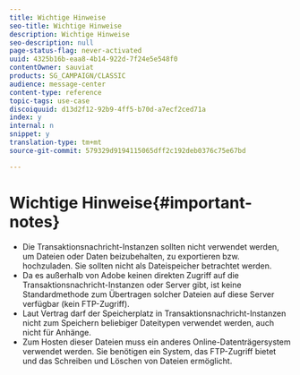 ```yaml
---
title: Wichtige Hinweise
seo-title: Wichtige Hinweise
description: Wichtige Hinweise
seo-description: null
page-status-flag: never-activated
uuid: 4325b16b-eaa8-4b14-922d-7f24e5e548f0
contentOwner: sauviat
products: SG_CAMPAIGN/CLASSIC
audience: message-center
content-type: reference
topic-tags: use-case
discoiquuid: d13d2f12-92b9-4ff5-b70d-a7ecf2ced71a
index: y
internal: n
snippet: y
translation-type: tm+mt
source-git-commit: 579329d9194115065dff2c192deb0376c75e67bd

---
```



# Wichtige Hinweise{#important-notes}

* Die Transaktionsnachricht-Instanzen sollten nicht verwendet werden, um Dateien oder Daten beizubehalten, zu exportieren bzw. hochzuladen. Sie sollten nicht als Dateispeicher betrachtet werden.
* Da es außerhalb von Adobe keinen direkten Zugriff auf die Transaktionsnachricht-Instanzen oder Server gibt, ist keine Standardmethode zum Übertragen solcher Dateien auf diese Server verfügbar (kein FTP-Zugriff).
* Laut Vertrag darf der Speicherplatz in Transaktionsnachricht-Instanzen nicht zum Speichern beliebiger Dateitypen verwendet werden, auch nicht für Anhänge.
* Zum Hosten dieser Dateien muss ein anderes Online-Datenträgersystem verwendet werden. Sie benötigen ein System, das FTP-Zugriff bietet und das Schreiben und Löschen von Dateien ermöglicht.

